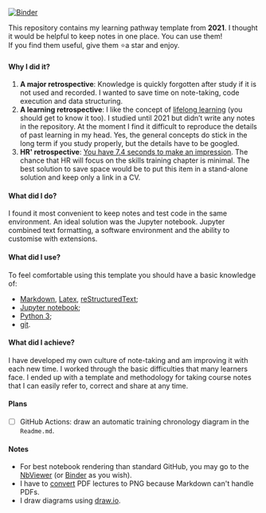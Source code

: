 [![Binder](https://mybinder.org/badge_logo.svg)](https://mybinder.org/v2/gh/IsFilimonov/LearningPath/HEAD)

This repository contains my learning pathway template from **2021**.
I thought it would be helpful to keep notes in one place. You can use them!  
If you find them useful, give them ⭐a  star and enjoy.

#### Why I did it?
1. **A major retrospective**: Knowledge is quickly forgotten after study if it is not used and recorded. I wanted to save time on note-taking, code execution and data structuring.
2. **A learning retrospective**: I like the concept of [lifelong learning](https://en.wikipedia.org/wiki/Lifelong_learning) (you should get to know it too). I studied until 2021 but didn’t write any notes in the repository. At the moment I find it difficult to reproduce the details of past learning in my head. Yes, the general concepts do stick in the long term if you study properly, but the details have to be googled.
3. **HR' retrospective**: [You have 7.4 seconds to make an impression](https://www.theladders.com/career-advice/you-only-get-6-seconds-of-fame-make-it-count). The chance that HR will focus on the skills training chapter is minimal. The best solution to save space would be to put this item in a stand-alone solution and keep only a link in a CV.


#### What did I do?
I found it most convenient to keep notes and test code in the same environment. An ideal solution was the Jupyter notebook. Jupyter combined text formatting, a software environment and the ability to customise with extensions.


#### What did I use?
To feel comfortable using this template you should have a basic knowledge of: 
- [Markdown](https://en.wikipedia.org/wiki/Markdown), [Latex](https://www.latex-project.org/), [reStructuredText](https://en.wikipedia.org/wiki/ReStructuredText);
- [Jupyter notebook](https://jupyter.org/);
- [Python 3](https://www.python.org/);
- [git](https://git-scm.com/).


#### What did I achieve?
I have developed my own culture of note-taking and am improving it with each new time. I worked through the basic difficulties that many learners face. I ended up with a template and methodology for taking course notes that I can easily refer to, correct and share at any time.


#### Plans
- [ ] GitHub Actions: draw an automatic training chronology diagram in the `Readme.md`.


#### Notes
- For best notebook rendering than standard GitHub, you may go to the [NbViewer](https://nbviewer.jupyter.org/) (or [Binder](https://mybinder.org/) as you wish).
- I have to [convert](https://pdf2png.com/) PDF lectures to PNG because Markdown can't handle PDFs.
- I draw diagrams using [draw.io](https://draw.io/).
